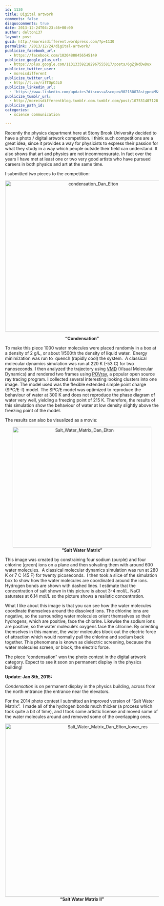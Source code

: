 ```yaml
---
id: 1130
title: Digital artwork
comments: false
disquscomments: true
date: 2013-12-24T04:23:46+00:00
author: delton137
layout: post
guid: http://moreisdifferent.wordpress.com/?p=1130
permalink: /2013/12/24/digital-artwork/
publicize_facebook_url:
  - https://facebook.com/10204888456545149
publicize_google_plus_url:
  - https://plus.google.com/113133592182967555817/posts/6gZjNdDwDux
publicize_twitter_user:
  - moreisdifferent
publicize_twitter_url:
  - http://t.co/rzfTOpOJLO
publicize_linkedin_url:
  - 'https://www.linkedin.com/updates?discuss=&scope=90218007&stype=M&topic=5959065285905383425&type=U&a=VcG8'
publicize_tumblr_url:
  - http://moreisdifferentblog.tumblr.com.tumblr.com/post/107531407128
publicize_path_id:
categories:
  - science communication

---
```

Recently the physics department here at Stony Brook University decided to have a photo / digital artwork competition. I think such competitions are a great idea, since it provides a way for physicists to express their passion for what they study in a way which people outside their field can understand. It also shows that art and physics are not incommensurate. In fact over the years I have met at least one or two very good artists who have pursued careers in both physics and art at the same time.

I submitted two pieces to the competition:

<!--more-->

<p style="text-align:center;">
  <a href="http://www.moreisdifferent.com/wp-content/uploads/2013/12/condensation_dan_elton.png"><img  src="http://www.moreisdifferent.com/wp-content/uploads/2013/12/condensation_dan_elton.png?w=300" alt="condensation_Dan_Elton" width="562" height="492" /></a>
</p>
<p style="text-align:center;">
  <b>&#8220;Condensation&#8221;<br /> </b>
</p>

To make this piece 1000 water molecules were placed randomly in a box at a density of 2 g/L, or about 1/500th the density of liquid water.  Energy minimization was run to  quench (rapidly cool) the system.  A classical molecular dynamics simulation was run at 220 K (-53 C) for two nanoseconds. I then analyzed the trajectory using [VMD](www.ks.uiuc.edu/Research/vmd/) (Visual Molecular Dynamics) and rendered two frames using [POVray](en.wikipedia.org/wiki/POV-Ray‎), a popular open source ray tracing program. I collected several interesting looking clusters into one image. The model used was the flexible extended simple point charge (SPC/E-f) model. The SPC/E model was optimized to reproduce the behaviour of water at 300 K and does not reproduce the phase diagram of water very well, yielding a freezing point of 215 K. Therefore, the results of this simulation show the behaviour of water at low density slightly above the freezing point of the model.

The results can also be visualized as a movie:

<div class="jetpack-video-wrapper">
  <span class="embed-youtube" style="text-align:center; display: block;"></span>
</div>

<p style="text-align:center;">
  <a href="http://www.moreisdifferent.com/wp-content/uploads/2013/12/salt_water_matrix_dan_elton.png"><img  src="http://www.moreisdifferent.com/wp-content/uploads/2013/12/salt_water_matrix_dan_elton.png?w=300" alt="Salt_Water_Matrix_Dan_Elton" width="454" height="393" srcset="http://www.moreisdifferent.com/wp-content/uploads/2013/12/salt_water_matrix_dan_elton.png 4369w, http://www.moreisdifferent.com/wp-content/uploads/2013/12/salt_water_matrix_dan_elton-300x259.png 300w, http://www.moreisdifferent.com/wp-content/uploads/2013/12/salt_water_matrix_dan_elton-768x664.png 768w, http://www.moreisdifferent.com/wp-content/uploads/2013/12/salt_water_matrix_dan_elton-1024x885.png 1024w, http://www.moreisdifferent.com/wp-content/uploads/2013/12/salt_water_matrix_dan_elton-1200x1037.png 1200w" sizes="(max-width: 454px) 100vw, 454px" /></a><br /> <b>&#8220;Salt Water Matrix&#8221;</b>
</p>

This image was created by constraining four sodium (purple) and four chlorine (green) ions on a plane and then solvating them with around 600 water molecules.  A classical molecular dynamics simulation was run at 280 K or 7 C (45 F) for twenty picoseconds.  I then took a slice of the simulation box to show how the water molecules are coordinated around the ions. Hydrogen bonds are shown with dashed lines. I estimate that the concentration of salt shown in this picture is about 3-4 mol/L. NaCl saturates at 6.14 mol/L so the picture shows a realistic concentration.

What I like about this image is that you can see how the water molecules coordinate themselves around the dissolved ions. The chlorine ions are negative, so the surrounding water molecules orient themselves so their hydrogens, which are positive, face the chlorine. Likewise the sodium ions are positive, so the water molecule&#8217;s oxygens face the chlorine. By orienting themselves in this manner, the water molecules block out the electric force of attraction which would normally pull the chlorine and sodium back together. This phenomena is known as dielectric screening, because the water molecules screen, or block, the electric force.

The piece &#8220;condensation&#8221; won the photo contest in the digital artwork category. Expect to see it soon on permanent display in the physics building!

**Update: Jan 8th, 2015:**

_Condensation_ is on permanent display in the physics building, across from the north entrance (the entrance near the elevators.

For the 2014 photo contest I submitted an improved version of &#8220;Salt Water Matrix&#8221;.  I made all of the hydrogen bonds much thicker (a process which took quite a bit of time), and I took some artistic license and moved some of the water molecules around and removed some of the overlapping ones.

<p style="text-align:center;">
<img  src="http://www.moreisdifferent.com/wp-content/uploads/2015/01/salt_water_matrix_dan_elton_lower_res.png?w=300" alt="Salt_Water_Matrix_Dan_Elton_lower_res" width="656" height="564" srcset="http://www.moreisdifferent.com/wp-content/uploads/2015/01/salt_water_matrix_dan_elton_lower_res-300x257.png 300w, http://www.moreisdifferent.com/wp-content/uploads/2015/01/salt_water_matrix_dan_elton_lower_res-1200x1029.png 1200w" sizes="(max-width: 656px) 100vw, 656px" />
  <b>&#8220;Salt Water Matrix II&#8221;</b>
</p>
